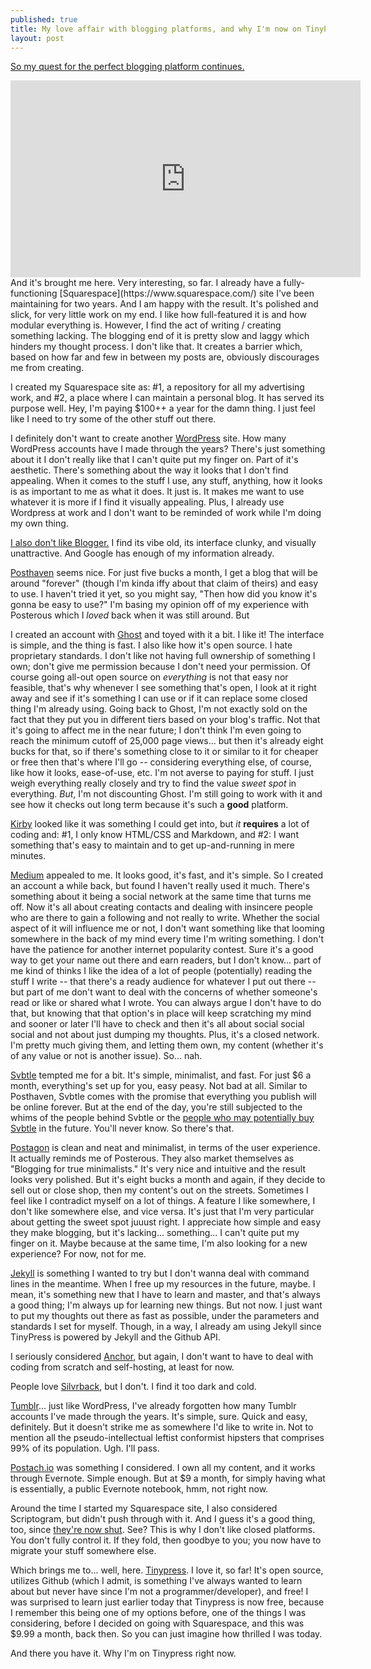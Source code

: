 ```yaml
---
published: true
title: My love affair with blogging platforms, and why I'm now on TinyPress
layout: post
---
```

<u>So my quest for the perfect blogging platform continues.</u>
<iframe width="560" height="315" src="https://www.youtube.com/embed/wHWbZmg2hzU" frameborder="0" allowfullscreen></iframe>
And it's brought me here. Very interesting, so far. I already have a fully-functioning [Squarespace](https://www.squarespace.com/) site I've been maintaining for two years. And I am happy with the result. It's polished and slick, for very little work on my end. I like how full-featured it is and how modular everything is. However, I find the act of writing / creating something lacking. The blogging end of it is pretty slow and laggy which hinders my thought process. I don't like that. It creates a barrier which, based on how far and few in between my posts are, obviously discourages me from creating. 

I created my Squarespace site as: #1, a repository for all my advertising work, and #2, a place where I can maintain a personal blog. It has served its purpose well. Hey, I'm paying $100++ a year for the damn thing. I just feel like I need to try some of the other stuff out there. 

I definitely don't want to create another [WordPress](https://wordpress.com/) site. How many WordPress accounts have I made through the years? There's just something about it I don't really like that I can't quite put my finger on. Part of it's aesthetic. There's something about the way it looks that I don't find appealing. When it comes to the stuff I use, any stuff, anything, how it looks is as important to me as what it does. It just is. It makes me want to use whatever it is more if I find it visually appealing. Plus, I already use Wordpress at work and I don't want to be reminded of work while I'm doing my own thing.

<u>I also don't like Blogger.</u> I find its vibe old, its interface clunky, and visually unattractive. And Google has enough of my information already.

[Posthaven](https://posthaven.com/) seems nice. For just five bucks a month, I get a blog that will be around "forever" (though I'm kinda iffy about that claim of theirs) and easy to use. I haven't tried it yet, so you might say, "Then how did you know it's gonna be easy to use?" I'm basing my opinion off of my experience with Posterous which I _loved_ back when it was still around. But 

I created an account with [Ghost](https://ghost.org/) and toyed with it a bit. I like it! The interface is simple, and the thing is fast. I also like how it's open source. I hate proprietary standards. I don't like not having full ownership of something I own; don't give me permission because I don't need your permission. Of course going all-out open source on _everything_ is not that easy nor feasible, that's why whenever I see something that's open, I look at it right away and see if it's something I can use or if it can replace some closed thing I'm already using. Going back to Ghost, I'm not exactly sold on the fact that they put you in different tiers based on your blog's traffic. Not that it's going to affect me in the near future; I don't think I'm even going to reach the minimum cutoff of 25,000 page views... but then it's already eight bucks for that, so if there's something close to it or similar to it for cheaper or free then that's where I'll go -- considering everything else, of course, like how it looks, ease-of-use, etc. I'm not averse to paying for stuff. I just weigh everything really closely and try to find the value _sweet spot_ in everything. *But*, I'm not discounting Ghost. I'm still going to work with it and see how it checks out long term because it's such a __good__ platform. 

[Kirby](https://getkirby.com/) looked like it was something I could get into, but _it_ **requires** a lot of coding and: #1, I only know HTML/CSS and Markdown, and #2: I want something that's easy to maintain and to get up-and-running in mere minutes.

[Medium](https://medium.com/) appealed to me. It looks good, it's fast, and it's simple. So I created an account a while back, but found I haven't really used it much. There's something about it being a social network at the same time that turns me off. Now it's all about creating contacts and dealing with insincere people who are there to gain a following and not really to write. Whether the social aspect of it will influence me or not, I don't want something like that looming somewhere in the back of my mind every time I'm writing something. I don't have the patience for another internet popularity contest. Sure it's a good way to get your name out there and earn readers, but I don't know... part of me kind of thinks I like the idea of a lot of people (potentially) reading the stuff I write -- that there's a ready audience for whatever I put out there -- but part of me don't want to deal with the concerns of whether someone's read or like or shared what I wrote. You can always argue I don't have to do that, but knowing that that option's in place will keep scratching my mind and sooner or later I'll have to check and then it's all about social social social and not about just dumping my thoughts. Plus, it's a closed network. I'm pretty much giving them, and letting them own, my content (whether it's of any value or not is another issue). So... nah. 

[Svbtle](https://svbtle.com/) tempted me for a bit. It's simple, minimalist, and fast. For just $6 a month, everything's set up for you, easy peasy. Not bad at all. Similar to Posthaven, Svbtle comes with the promise that everything you publish will be online forever. But at the end of the day, you're still subjected to the whims of the people behind Svbtle or the [people who may potentially buy Svbtle](https://svbtle.com/promise) in the future. You'll never know. So there's that. 

[Postagon](https://www.postagon.com/) is clean and neat and minimalist, in terms of the user experience. It actually reminds me of Posterous. They also market themselves as "Blogging for true minimalists." It's very nice and intuitive and the result looks very polished. But it's eight bucks a month and again, if they decide to sell out or close shop, then my content's out on the streets. Sometimes I feel like I contradict myself on a lot of things. A feature I like somewhere, I don't like somewhere else, and vice versa. It's just that I'm very particular about getting the sweet spot juuust right. I appreciate how simple and easy they make blogging, but it's lacking... something... I can't quite put my finger on it. Maybe because at the same time, I'm also looking for a new experience? For now, not for me.

[Jekyll](https://jekyllrb.com/) is something I wanted to try but I don't wanna deal with command lines in the meantime. When I free up my resources in the future, maybe. I mean, it's something new that I have to learn and master, and that's always a good thing; I'm always up for learning new things. But not now. I just want to put my thoughts out there as fast as possible, under the parameters and standards I set for myself. Though, in a way, I already am using Jekyll since TinyPress is powered by Jekyll and the Github API.

I seriously considered [Anchor](https://anchorcms.com/), but again, I don't want to have to deal with coding from scratch and self-hosting, at least for now.

People love [Silvrback](https://www.silvrback.com/), but I don't. I find it too dark and cold. 

[Tumblr](https://www.tumblr.com/)... just like WordPress, I've already forgotten how many Tumblr accounts I've made through the years. It's simple, sure. Quick and easy, definitely. But it doesn't strike me as somewhere I'd like to write in. Not to mention all the pseudo-intellectual leftist conformist hipsters that comprises 99% of its population. Ugh. I'll pass. 

[Postach.io](https://postach.io/site) was something I considered. I own all my content, and it works through Evernote. Simple enough. But at $9 a month, for simply having what is essentially, a public Evernote notebook, hmm, not right now. 

Around the time I started my Squarespace site, I also considered Scriptogram, but didn't push through with it. And I guess it's a good thing, too, since [they're now shut](http://scriptogr.am/). See? This is why I don't like closed platforms. You don't fully control it. If they fold, then goodbye to you; you now have to migrate your stuff somewhere else. 

Which brings me to... well, here. [Tinypress](https://tinypress.co/). I love it, so far! It's open source, utilizes Github (which I admit, is something I've always wanted to learn about but never have since I'm not a programmer/developer), and free! I was surprised to learn just earlier today that Tinypress is now free, because I remember this being one of my options before, one of the things I was considering, before I decided on going with Squarespace, and this was $9.99 a month, back then. So you can just imagine how thrilled I was today. 

And there you have it. Why I'm on Tinypress right now. 

 





